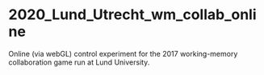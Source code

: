 # 2020_Lund_Utrecht_wm_collab_online
Online (via webGL) control experiment for the 2017 working-memory collaboration game run at Lund University.
